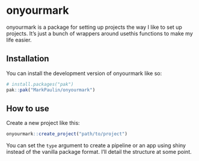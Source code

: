 
<!-- README.md is generated from README.Rmd. Please edit that file -->

# onyourmark

<!-- badges: start -->
<!-- badges: end -->

onyourmark is a package for setting up projects the way I like to set up
projects. It’s just a bunch of wrappers around usethis functions to make
my life easier.

## Installation

You can install the development version of onyourmark like so:

``` r
# install.packages("pak")
pak::pak("MarkPaulin/onyourmark")
```

## How to use

Create a new project like this:

``` r
onyourmark::create_project("path/to/project")
```

You can set the `type` argument to create a pipeline or an app using
shiny instead of the vanilla package format. I’ll detail the structure
at some point.
